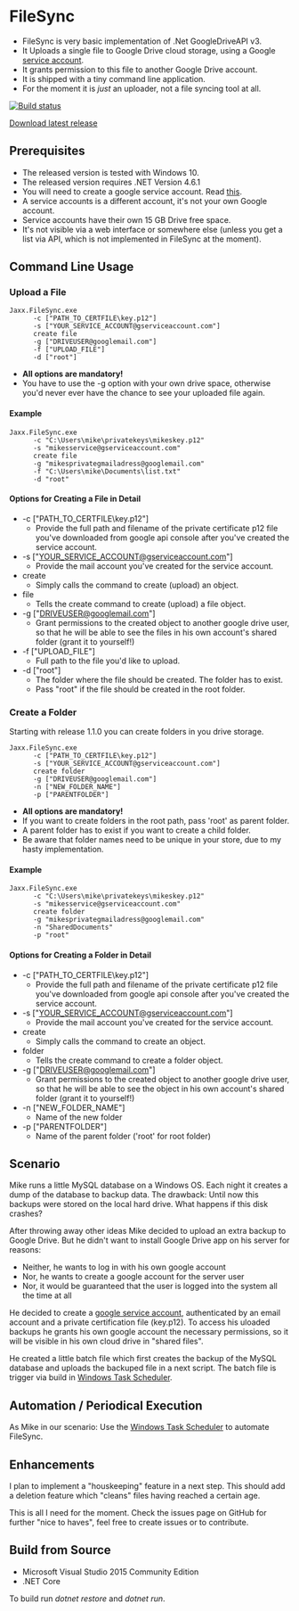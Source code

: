 # FileSync

* FileSync is very basic implementation of .Net GoogleDriveAPI v3. 
* It Uploads a single file to Google Drive cloud storage, using a Google [service account](https://developers.google.com/api-client-library/dotnet/get_started#service-accounts).
* It grants permission to this file to another Google Drive account.
* It is shipped with a tiny command line application.
* For the moment it is *just* an uploader, not a file syncing tool at all.

[![Build status](https://ci.appveyor.com/api/projects/status/bn5jakeg7dkk3uhf/branch/master?svg=true)](https://ci.appveyor.com/project/viper3400/filesync/branch/master)

[Download latest release](https://github.com/viper3400/FileSync/releases/latest)

## Prerequisites

* The released version is tested with Windows 10.
* The released version requires .NET Version 4.6.1
* You will need to create a google service account. Read [this](https://developers.google.com/identity/protocols/OAuth2ServiceAccount#creatinganaccount).
* A service accounts is a different account, it's not your own Google account.
* Service accounts have their own 15 GB Drive free space.
* It's not visible via a web interface or somewhere else (unless you get a list via API, which is not implemented in FileSync at the moment).

## Command Line Usage

### Upload a File

```
Jaxx.FileSync.exe 
      -c ["PATH_TO_CERTFILE\key.p12"] 
      -s ["YOUR_SERVICE_ACCOUNT@gserviceaccount.com"] 
      create file
      -g ["DRIVEUSER@googlemail.com"] 
      -f ["UPLOAD_FILE"]
      -d ["root"]
```
* **All options are mandatory!**
* You have to use the -g option with your own drive space, otherwise you'd never ever have the chance to see your uploaded file again.

#### Example

```
Jaxx.FileSync.exe 
      -c "C:\Users\mike\privatekeys\mikeskey.p12"
      -s "mikesservice@gserviceaccount.com"
      create file
      -g "mikesprivategmailadress@googlemail.com" 
      -f "C:\Users\mike\Documents\list.txt"
      -d "root"
```

#### Options for Creating a File in Detail

* -c ["PATH_TO_CERTFILE\key.p12"] 
  * Provide the full path and filename of the private certificate p12 file you've downloaded from google api 
    console after you've created the service account.
* -s ["YOUR_SERVICE_ACCOUNT@gserviceaccount.com"] 
  * Provide the mail account you've created for the service account.
* create
  * Simply calls the command to create (upload) an object.
* file
  * Tells the create command to create (upload) a file object.
* -g ["DRIVEUSER@googlemail.com"] 
  * Grant permissions to the created object to another google drive user, so that he will be able 
  to see the files in his own account's shared folder (grant it to yourself!)
* -f ["UPLOAD_FILE"]
  * Full path to the file you'd like to upload.
* -d ["root"]
  * The folder where the file should be created. The folder has to exist. 
  * Pass "root" if the file should be created in the root folder.

### Create a Folder

Starting with release 1.1.0 you can create folders in you drive storage. 

```
Jaxx.FileSync.exe 
      -c ["PATH_TO_CERTFILE\key.p12"] 
      -s ["YOUR_SERVICE_ACCOUNT@gserviceaccount.com"] 
      create folder
      -g ["DRIVEUSER@googlemail.com"] 
      -n ["NEW_FOLDER_NAME"]
      -p ["PARENTFOLDER"]
```

* **All options are mandatory!**
* If you want to create folders in the root path, pass 'root' as parent folder.
* A parent folder has to exist if you want to create a child folder.
* Be aware that folder names need to be unique in your store, due to my hasty implementation.

#### Example

```
Jaxx.FileSync.exe 
      -c "C:\Users\mike\privatekeys\mikeskey.p12"
      -s "mikesservice@gserviceaccount.com"
      create folder
      -g "mikesprivategmailadress@googlemail.com" 
      -n "SharedDocuments"
      -p "root"
```

#### Options for Creating a Folder in Detail

* -c ["PATH_TO_CERTFILE\key.p12"] 
  * Provide the full path and filename of the private certificate p12 file you've downloaded from google api 
    console after you've created the service account.
* -s ["YOUR_SERVICE_ACCOUNT@gserviceaccount.com"] 
  * Provide the mail account you've created for the service account.
* create
  * Simply calls the command to create an object.
* folder
  * Tells the create command to create a folder object.
* -g ["DRIVEUSER@googlemail.com"] 
  * Grant permissions to the created object to another google drive user, so that he will be able 
  to see the object in his own account's shared folder (grant it to yourself!)
* -n ["NEW_FOLDER_NAME"]
  * Name of the new folder
* -p ["PARENTFOLDER"]
  * Name of the parent folder ('root' for root folder)

## Scenario
Mike runs a little MySQL database on a Windows OS. Each night it creates a dump of the database to backup data.
The drawback: Until now this backups were stored on the local hard drive. What happens if this disk crashes?

After throwing away other ideas Mike decided to upload an extra backup to Google Drive.
But he didn't want to install Google Drive app on his server for reasons:

* Neither, he wants to log in with his own google account 
* Nor, he wants to create a google account for the server user
* Nor, it would be guaranteed that the user is logged into the system all the time at all

He decided to create a [google service account](https://developers.google.com/api-client-library/dotnet/get_started#service-accounts),
authenticated by an email account and a private certification file (key.p12). 
To access his uloaded backups he grants his own google account the necessary permissions, so it will be 
visible in his own cloud drive in "shared files".

He created a little batch file which first creates the backup of the MySQL database and uploads the backuped
file in a next script. The batch file is trigger via build in [Windows Task Scheduler](https://technet.microsoft.com/en-us/library/cc721931(v=ws.11).aspx).

## Automation / Periodical Execution

As Mike in our scenario: Use the [Windows Task Scheduler](https://technet.microsoft.com/en-us/library/cc721931(v=ws.11).aspx) to automate FileSync.

## Enhancements

I plan to implement a "houskeeping" feature in a next step. 
This should add a deletion feature which "cleans" files having reached a certain age. 

This is all I need for the moment. Check the issues page on GitHub for further "nice to haves", feel free to create issues or to contribute.

## Build from Source

* Microsoft Visual Studio 2015 Community Edition
* .NET Core

To build run _dotnet restore_ and _dotnet run_.

